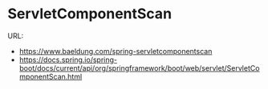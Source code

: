 # ServletComponentScan 

URL: 

- https://www.baeldung.com/spring-servletcomponentscan
- https://docs.spring.io/spring-boot/docs/current/api/org/springframework/boot/web/servlet/ServletComponentScan.html
